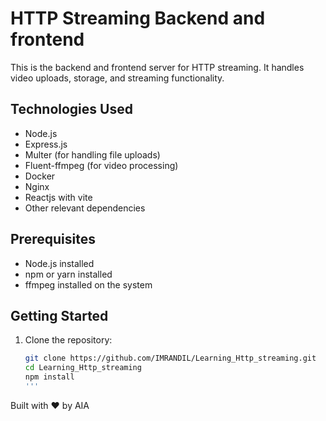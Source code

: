 # HTTP Streaming Backend and frontend

This is the backend and frontend server for HTTP streaming. It handles video uploads, storage, and streaming functionality.

## Technologies Used

- Node.js
- Express.js
- Multer (for handling file uploads)
- Fluent-ffmpeg (for video processing)
- Docker
- Nginx
- Reactjs with vite
- Other relevant dependencies

## Prerequisites

- Node.js installed
- npm or yarn installed
- ffmpeg installed on the system

## Getting Started

1. Clone the repository:

   ```bash
   git clone https://github.com/IMRANDIL/Learning_Http_streaming.git
   cd Learning_Http_streaming
   npm install
   '''

Built with ❤️ by AIA

